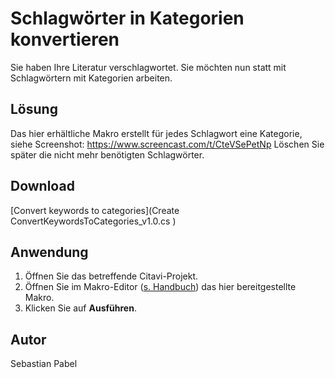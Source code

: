 # Schlagwörter in Kategorien konvertieren
Sie haben Ihre Literatur verschlagwortet. Sie möchten nun statt mit Schlagwörtern mit Kategorien arbeiten. 

## Lösung
Das hier erhältliche Makro erstellt für jedes Schlagwort eine Kategorie, siehe Screenshot: https://www.screencast.com/t/CteVSePetNp 
Löschen Sie später die nicht mehr benötigten Schlagwörter.

## Download
[Convert keywords to categories](Create ConvertKeywordsToCategories_v1.0.cs
)

## Anwendung
1. Öffnen Sie das betreffende Citavi-Projekt.
1. Öffnen Sie im Makro-Editor ([s. Handbuch](https://www1.citavi.com/sub/manual6/de/index.html?executing_macros.html)) das hier bereitgestellte Makro. 
1. Klicken Sie auf **Ausführen**.

## Autor
Sebastian Pabel
